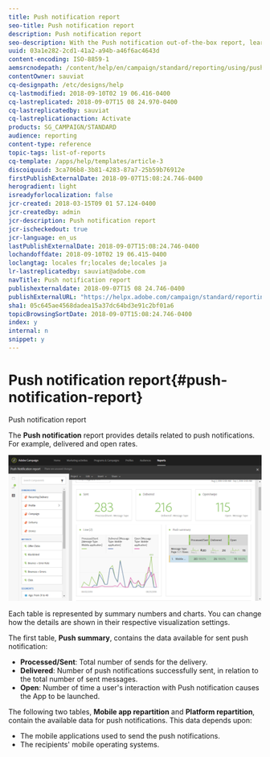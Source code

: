 ```yaml
---
title: Push notification report
seo-title: Push notification report
description: Push notification report
seo-description: With the Push notification out-of-the-box report, learn about the success of your push notifications.
uuid: 03a1e282-2cd1-41a2-a94b-a46f6ac4643d
content-encoding: ISO-8859-1
aemsrcnodepath: /content/help/en/campaign/standard/reporting/using/push-notification-report
contentOwner: sauviat
cq-designpath: /etc/designs/help
cq-lastmodified: 2018-09-10T02 19 06.416-0400
cq-lastreplicated: 2018-09-07T15 08 24.970-0400
cq-lastreplicatedby: sauviat
cq-lastreplicationaction: Activate
products: SG_CAMPAIGN/STANDARD
audience: reporting
content-type: reference
topic-tags: list-of-reports
cq-template: /apps/help/templates/article-3
discoiquuid: 3ca706b8-3b81-4283-87a7-25b59b76912e
firstPublishExternalDate: 2018-09-07T15:08:24.746-0400
herogradient: light
isreadyforlocalization: false
jcr-created: 2018-03-15T09 01 57.124-0400
jcr-createdby: admin
jcr-description: Push notification report
jcr-ischeckedout: true
jcr-language: en_us
lastPublishExternalDate: 2018-09-07T15:08:24.746-0400
lochandoffdate: 2018-09-10T02 19 06.415-0400
loclangtag: locales fr;locales de;locales ja
lr-lastreplicatedby: sauviat@adobe.com
navTitle: Push notification report
publishexternaldate: 2018-09-07T15 08 24.746-0400
publishExternalURL: "https://helpx.adobe.com/campaign/standard/reporting/using/push-notification-report.html"
sha1: 05c645ae4568dadea15a37dc64bd3e91c2bf01a6
topicBrowsingSortDate: 2018-09-07T15:08:24.746-0400
index: y
internal: n
snippet: y
---
```


# Push notification report{#push-notification-report}

Push notification report

The **Push notification** report provides details related to push notifications. For example, delivered and open rates.

![](assets/dynamic_report_push.png)

Each table is represented by summary numbers and charts. You can change how the details are shown in their respective visualization settings.

The first table, **Push summary**, contains the data available for sent push notification:

* **Processed/Sent**: Total number of sends for the delivery.
* **Delivered**: Number of push notifications successfully sent, in relation to the total number of sent messages.
* **Open**: Number of time a user's interaction with Push notification causes the App to be launched.

The following two tables, **Mobile app repartition** and **Platform repartition**, contain the available data for push notifications. This data depends upon:

* The mobile applications used to send the push notifications.
* The recipients' mobile operating systems.

